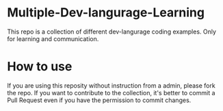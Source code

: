 # Multiple-Dev-langurage-Learning

This repo is a collection of different dev-langurage coding examples. Only for learning and communication.

# How to use

If you are using this reposity without instruction from a admin, please fork the repo. If you want to contribute to the collection, it's better to commit a Pull Request even if you have the permission to commit changes.
